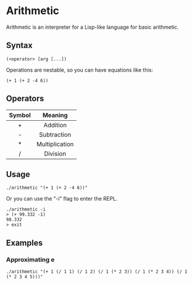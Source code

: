 # Arithmetic

Arithmetic is an interpreter for a Lisp-like language for basic arithmetic.

## Syntax

    (<operator> [arg [...])

Operations are nestable, so you can have equations like this:

    (+ 1 (+ 2 -4 6))

## Operators

|Symbol|   Meaning    |
|:----:|:------------:|
|  +   |   Addition   |
|  -   | Subtraction  |
|  *   |Multiplication|
|  /   |   Division   |

## Usage

    ./arithmetic "(+ 1 (+ 2 -4 6))"

Or you can use the "-i" flag to enter the REPL.

    ./arithmetic -i
    > (+ 99.332 -1)
    98.332
    > exit

## Examples

### Approximating e

    ./arithmetic "(+ 1 (/ 1 1) (/ 1 2) (/ 1 (* 2 3)) (/ 1 (* 2 3 4)) (/ 1 (* 2 3 4 5)))"
